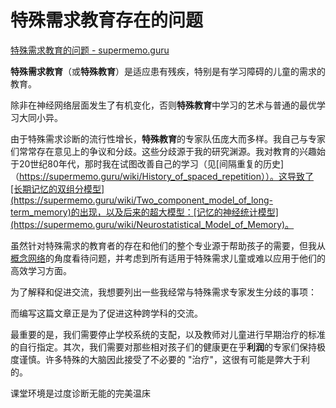 # 特殊需求教育存在的问题

[特殊需求教育的问题 - supermemo.guru](https://supermemo.guru/wiki/Problems_with_special-needs_education)

**特殊需求教育**（或**特殊教育**）是适应患有残疾，特别是有学习障碍的儿童的需求的教育。

除非在神经网络层面发生了有机变化，否则**特殊教育**中学习的艺术与普通的最优学习大同小异。

由于特殊需求诊断的流行性增长，**特殊教育**的专家队伍庞大而多样。我自己与专家们常常存在意见上的争议和分歧。这些分歧源于我的研究渊源。我对教育的兴趣始于20世纪80年代，那时我在试图改善自己的学习（见[间隔重复的历史]（https://supermemo.guru/wiki/History_of_spaced_repetition））。这导致了[长期记忆的双组分模型](https://supermemo.guru/wiki/Two_component_model_of_long-term_memory)的出现，以及后来的超大模型：[记忆的神经统计模型](https://supermemo.guru/wiki/Neurostatistical_Model_of_Memory)。

虽然针对特殊需求的教育者的存在和他们的整个专业源于帮助孩子的需要，但我从[概念网络](https://supermemo.guru/wiki/Concept_network)的角度看待问题，并考虑到所有适用于特殊需求儿童或难以应用于他们的高效学习方面。

为了解释和促进交流，我想要列出一些我经常与特殊需求专家发生分歧的事项：

而编写这篇文章正是为了促进这种跨学科的交流。

最重要的是，我们需要停止学校系统的支配，以及教师对儿童进行早期治疗的标准的自行指定。其次，我们需要对那些相对孩子们的健康更在乎**利润**的专家们保持极度谨慎。许多特殊的大脑因此接受了不必要的 "治疗"，这很有可能是弊大于利的。

课堂环境是过度诊断无能的完美温床